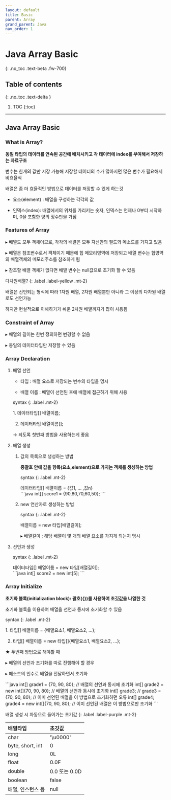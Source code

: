```yaml
---
layout: default
title: Basic 
parent: Array
grand_parent: Java
nav_order: 1
---
```


# Java Array Basic
{: .no_toc .text-beta .fw-700}

## Table of contents
{: .no_toc .text-delta }

1. TOC
{:toc}

---

## Java Array Basic

### What is Array?

**동일 타입의 데이터를 연속된 공간에 배치시키고 각 데이터에 index를 부여해서 저장하는 자료구조**

변수는 한개의 값만 저장 가능해 저장할 데이터의 수가 많아지면 많은 변수가 필요해서 비효율적

배열은 좀 더 효율적인 방법으로 데이터를 저장할 수 있게 하는것

* 요소(element) : 배열을 구성하는 각각의 값

* 인덱스(index): 배열에서의 위치를 가리키는 숫자, 인덱스는 언제나 0부터 시작하며, 0을 포함한 양의 정수만을 가짐

### Features of Array

&#9656; 배열도 모두 객체이므로, 각각의 배열은 모두 자신만의 필드와 메소드를 가지고 있음

&#9656; 배열은 참조변수로서 객체이기 때문에 힙 메모리영역에 저장되고 배열 변수는 힙영역의 배열객체의 메모리주소를 참조하게 됨

&#9656; 참조할 배열 객체가 없다면 배열 변수는 null값으로 초기화 할 수 있음

다차원배열?
{: .label .label-yellow .mt-2}
<div class="code-example" markdown="1">
배열은 선언되는 형식에 따라 1차원 배열, 2차원 배열뿐만 아니라 그 이상의 다차원 배열로도 선언가능

하지만 현실적으로 이해하기가 쉬운 2차원 배열까지가 많이 사용됨
</div>

### Constraint of Array

&#9656; 배열의 길이는 한번 정의하면 변경할 수 없음

&#9656; 동일의 데이터타입만 저장할 수 있음

### Array Declaration

1. 배열 선언

    * 타입 : 배열 요소로 저장되는 변수의 타입을 명시
    
    * 배열 이름 : 배열이 선언된 후에 배열에 접근하기 위해 사용

    syntax
    {: .label .mt-2}
    <div class="code-example" markdown="1">
    1. 데이터타입[] 배열이름;

    2. 데이터타입 배열이름[];
    
    &#8594; 되도록 첫번째 방법을 사용하는게 좋음
    </div>
    
2. 배열 생성 

    1. 값의 목록으로 생성하는 방법
    
        **중괄호 안에 값을 항목(요소,element)으로 가지는 객체를 생성하는 방법**

        syntax
        {: .label .mt-2}
        <div class="code-example" markdown="1">
        데이터타입[] 배열이름 = {값1, ... ,값n}
        </div>
        ```java
        int[] score1 = {90,80,70,60,50};
        ```

    2. new 연산자로 생성하는 방법

        syntax
        {: .label .mt-2}
        <div class="code-example" markdown="1">
        배열이름 = new 타입[배열길이];
        
        &#9656; 배열길이 : 해당 배열이 몇 개의 배열 요소를 가지게 되는지 명시
        </div>

3. 선언과 생성

    syntax
    {: .label .mt-2}
    <div class="code-example" markdown="1">
    데이터타입[] 배열이름 = new 타입[배열길이];
    </div>
    ```java
    int[] score2 = new int[5];
    ```
   
### Array Initialize

**초기화 블록(initialization block): 괄호({})를 사용하여 초깃값을 나열한 것**

초기화 블록을 이용하여 배열을 선언과 동시에 초기화할 수 있음

syntax
{: .label .mt-2}
<div class="code-example" markdown="1">
1. 타입[] 배열이름 = {배열요소1, 배열요소2, ...};

2. 타입[] 배열이름 = new 타입[]{배열요소1, 배열요소2, ...};

★ 두번째 방법으로 해야할 때 

&#9656; 배열의 선언과 초기화를 따로 진행해야 할 경우

&#9656; 메소드의 인수로 배열을 전달하면서 초기화
</div>
```java
int[] grade1 = {70, 90, 80};          // 배열의 선언과 동시에 초기화
int[] grade2 = new int[]{70, 90, 80}; // 배열의 선언과 동시에 초기화
int[] grade3;
// grade3 = {70, 90, 80};             // 이미 선언된 배열을 이 방법으로 초기화하면 오류
int[] grade4;
grade4 = new int[]{70, 90, 80};       // 이미 선언된 배열은 이 방법으로만 초기화
```
 
배열 생성 시 자동으로 들어가는 초기값
{: .label .label-purple .mt-2}

| 배열타입	| 초깃값 |
|:--------|:------|
|char	|'\u0000'|
|byte, short, int|	0|
|long	|0L|
|float	|0.0F|
|double	|0.0 또는 0.0D|
|boolean	|false|
|배열, 인스턴스 등	|null|
